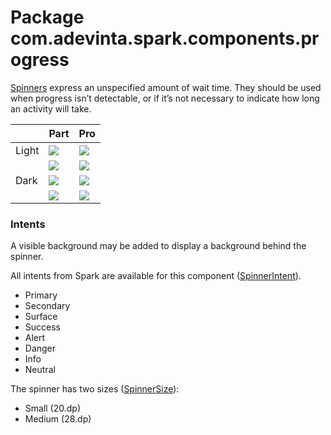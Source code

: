 # Package com.adevinta.spark.components.progress

[Spinners](https://spark.adevinta.com/1186e1705/p/7651da-spinner/b/387bf3) express an unspecified
amount of wait time. They should be used when progress isn’t detectable, or if it’s not necessary
to indicate how long an activity will take.

|       | Part                                                                                                           | Pro                                                                                                           |
|-------|----------------------------------------------------------------------------------------------------------------|---------------------------------------------------------------------------------------------------------------|
| Light | ![](../../images/com.adevinta.spark_PreviewScreenshotTests_preview_tests_spinner_spinnermedium_part_light.png) | ![](../../images/com.adevinta.spark_PreviewScreenshotTests_preview_tests_spinner_spinnermedium_pro_light.png) |
|       | ![](../../images/com.adevinta.spark_PreviewScreenshotTests_preview_tests_spinner_spinnersmall_part_light.png)  | ![](../../images/com.adevinta.spark_PreviewScreenshotTests_preview_tests_spinner_spinnersmall_pro_light.png)  |
| Dark  | ![](../../images/com.adevinta.spark_PreviewScreenshotTests_preview_tests_spinner_spinnermedium_part_dark.png)  | ![](../../images/com.adevinta.spark_PreviewScreenshotTests_preview_tests_spinner_spinnermedium_pro_dark.png)  |
|       | ![](../../images/com.adevinta.spark_PreviewScreenshotTests_preview_tests_spinner_spinnersmall_part_dark.png)   | ![](../../images/com.adevinta.spark_PreviewScreenshotTests_preview_tests_spinner_spinnersmall_pro_dark.png)   |

### Intents

A visible background may be added to display a background behind the spinner.

All intents from Spark are available for this component ([SpinnerIntent](SpinnerIntent.kt)).

- Primary
- Secondary
- Surface
- Success
- Alert
- Danger
- Info
- Neutral

The spinner has two sizes ([SpinnerSize](SpinnerDefaults.kt)):

- Small (20.dp)
- Medium (28.dp)
